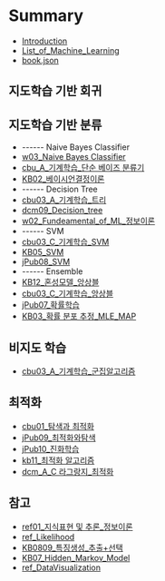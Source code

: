 # Summary

* [Introduction](README.md)
* [List\_of\_Machine\_Learning](listof-machine-learning.md)
* [book.json](bookjson.md)

## 지도학습 기반 회귀

## 지도학습 기반 분류

* ------ Naive Bayes Classifier
* [w03\_Naive Bayes Classifier](w03naive-bayes-classifier.md)
* [cbu\_A\_기계학습\_단순 베이즈 분류기](w03naive-bayes-classifier/cbua-ae30-acc4-d559-c2b5-b2e8-c21c-bca0-c774-c988-bd84-b958-ae30.md)
* [KB02\_베이시언결정이론](w03naive-bayes-classifier/kb02bca0-c774-c2dc-c5b8-acb0-c815-c774-b860.md)
* ------ Decision Tree
* [cbu03\_A\_기계학습\_트리](cbu03ae30-acc4-d559-c2b5.md)
* [dcm09\_Decision\_tree](cbu03ae30-acc4-d559-c2b5/dcm09decision-tree.md)
* [w02\_Fundeamental\_of\_ML\_정보이론](w02fundeamental-of-ml.md)
* ------ SVM
* [cbu03\_C\_기계학습\_SVM](cbu03c-ae30-acc4-d559-c2b5-svm.md)
* [KB05\_SVM](cbu03c-ae30-acc4-d559-c2b5-svm/kb05svm.md)
* [jPub08\_SVM](cbu03c-ae30-acc4-d559-c2b5-svm/jpub08svm.md)
* ------ Ensemble
* [KB12\_혼성모델\_앙상블](kb12d63c-c131-baa8-b378-c559-c0c1-be14.md)
* [cbu03\_C\_기계학습\_앙상블](kb12d63c-c131-baa8-b378-c559-c0c1-be14/cbu03c-ae30-acc4-d559-c2b5-c559-c0c1-be14.md)
* [jPub07\_확률학습](jpub07d655-b960-d559-c2b5.md)
* [KB03\_확률 분포 추정\_MLE\_MAP](w03naive-bayes-classifier/kb03d655-b960-bd84-d3ec-cd94-c815.md)

## 비지도 학습

* [cbu03\_A\_기계학습\_군집알고리즘](cbu03a-ae30-acc4-d559-c2b5-ad70-c9d1-c54c-ace0-b9ac-c998.md)

## 최적화

* [cbu01\_탐색과 최적화](cbu01.md)
* [jPub09\_최적화와탐색](cbu01/jpob09cd5c-c801-d654-c640-d0d0-c0c9.md)
* [jPub10\_진화학습](cbu01/jpob10c9c4-d654-d559-c2b5.md)
* [kb11\_최적화 알고리즘](cbu01/kb11cd5c-c801-d654-c54c-ace0-b9ac-c998.md)
* [dcm\_A\_C 라그랑지\_최적화](cbu01/dcma-c-b77c-adf8-b791-c9c0-cd5c-c801-d654.md)

## 참고

* [ref01\_지식표현 및 추론\_정보이론](cbu02.md)
* [ref\_Likelihood](w03naive-bayes-classifier/kb03d655-b960-bd84-d3ec-cd94-c815/refd655-b960-cd94-c815-bd84-d3ec-c6b0-b3c4.md)
* [KB0809\_특징생성\_추출+선택](kb0809d2b9-c9d5-c0dd-c131-cd94-cd9c+-c120-d0dd.md)
* [KB07\_Hidden\_Markov\_Model](kb07hidden-markov-model.md)
* [ref\_DataVisualization](refdatavisualization.md)

